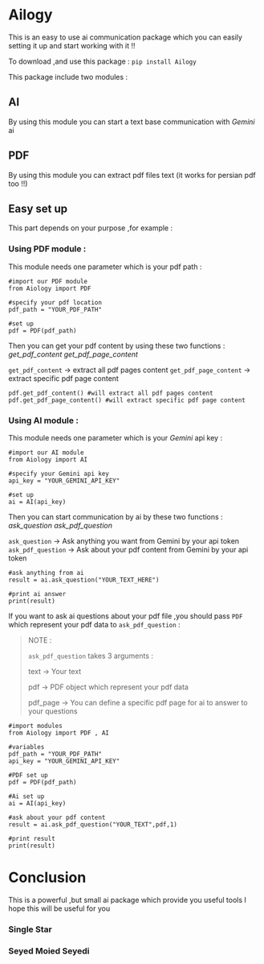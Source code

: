 # Ailogy
This is an easy to use ai communication package which you can easily setting it up and start working with it !!

To download ,and use this package : `pip install Ailogy`

This package include two modules :


## AI
By using this module you can start a text base communication with *Gemini* ai


## PDF
By using this module you can extract pdf files text (it works for persian pdf too !!)


## Easy set up
This part depends on your purpose ,for example :

### Using PDF module :
This module needs one parameter which is your pdf path :

```
#import our PDF module
from Aiology import PDF

#specify your pdf location
pdf_path = "YOUR_PDF_PATH"

#set up
pdf = PDF(pdf_path)
```

Then you can get your pdf content by using these two functions :
*get_pdf_content*
*get_pdf_page_content*

`get_pdf_content` -> extract all pdf pages content
`get_pdf_page_content` -> extract specific pdf page content

```
pdf.get_pdf_content() #will extract all pdf pages content
pdf.get_pdf_page_content() #will extract specific pdf page content
```

### Using AI module :
This module needs one parameter which is your *Gemini* api key :

```
#import our AI module
from Aiology import AI

#specify your Gemini api key
api_key = "YOUR_GEMINI_API_KEY"

#set up
ai = AI(api_key)
```

Then you can start communication by ai by these two functions :
*ask_question*
*ask_pdf_question*

`ask_question` -> Ask anything you want from Gemini by your api token
`ask_pdf_question` -> Ask about your pdf content from Gemini by your api token

```
#ask anything from ai
result = ai.ask_question("YOUR_TEXT_HERE")

#print ai answer
print(result)
```

If you want to ask ai questions about your pdf file ,you should pass `PDF` which represent your pdf data to `ask_pdf_question` :

> NOTE :
>
> `ask_pdf_question` takes 3 arguments :
>
> text -> Your text
>
> pdf -> PDF object which represent your pdf data
>
> pdf_page -> You can define a specific pdf page for ai to answer to your questions

```
#import modules
from Aiology import PDF , AI

#variables
pdf_path = "YOUR_PDF_PATH"
api_key = "YOUR_GEMINI_API_KEY"

#PDF set up
pdf = PDF(pdf_path)

#Ai set up
ai = AI(api_key)

#ask about your pdf content
result = ai.ask_pdf_question("YOUR_TEXT",pdf,1)

#print result
print(result)
```

# Conclusion
This is a powerful ,but small ai package which provide you useful tools
I hope this will be useful for you

### Single Star
### Seyed Moied Seyedi 